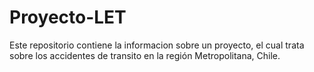 # Proyecto-LET

Este repositorio contiene la informacion sobre un proyecto, el cual trata sobre los accidentes de transito en la región Metropolitana, Chile.
